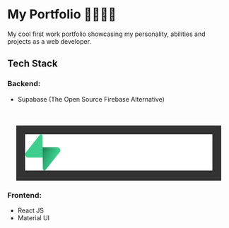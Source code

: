 # My Portfolio 🧑‍💻🧑‍💻

My cool first work portfolio showcasing my personality, abilities and projects as a web developer.

## Tech Stack
### Backend:
- Supabase (The Open Source
Firebase Alternative)
<br />
<div style='background: rgba(0, 0, 0, 0.795);margin: 20px;padding: 20px;'>
    <img src='./misc/supabase-logo-wordmark--dark.png' id='img' />
</div>

### Frontend:
- React JS
- Material UI
